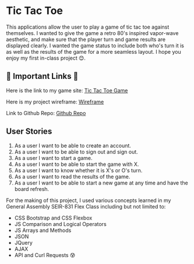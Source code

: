 # Tic Tac Toe 
This applications allow the user to play a game of tic tac toe against themselves. I wanted to give the game a retro 80's inspired vapor-wave aesthetic, and make sure that the player turn and game results are displayed clearly. I wanted the game status to include both who's turn it is as well as the results of the game for a more seamless layout. I hope you enjoy my first in-class project 😊. 

## 💫 Important Links 💫

Here is the link to my game site: [Tic Tac Toe Game](https://sarambru.github.io/Sara-B-Tic-Tac-Toe/)

Here is my project wireframe: [Wireframe](https://imgur.com/a/h9iAx3f)

Link to Github Repo: [Github Repo](https://github.com/Sarambru/Sara-B-Tic-Tac-Toe)

## User Stories

  1. As a user I want to be able to create an account. 
  2. As a user I want to be able to sign out and sign out.
  3. As  a user I want to start a game.
  4. As  a user I want to be able to start the game with X.
  5. As a user I want to know whether it is X's or O's turn.
  6. As a user I want to read the results of the game. 
  7. As a user I want to be able to start a new game at any time and have the board refresh. 


For the making of this project, I used various concepts learned in my General Assembly SEIR-831 Flex Class including but not limited to:

* CSS Bootstrap and CSS Flexbox
* JS Comparison and Logical Operators
* JS Arrays and Methods
* JSON
* JQuery
* AJAX
* API and Curl Requests 😰

